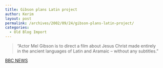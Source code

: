 ```yaml
---
title: Gibson plans Latin project
author: Kerim
layout: post
permalink: /archives/2002/09/24/gibson-plans-latin-project/
categories:
  - Old Blog Import
---
```


>   &#8220;Actor Mel Gibson is to direct a film about Jesus Christ made entirely in the ancient languages of Latin and Aramaic &#8211; without any subtitles.&#8221;


<a href="http://news.bbc.co.uk/2/hi/entertainment/2277858.stm" onclick="_gaq.push(['_trackEvent', 'outbound-article', 'http://news.bbc.co.uk/2/hi/entertainment/2277858.stm', 'BBC NEWS']);" >BBC NEWS</a>

